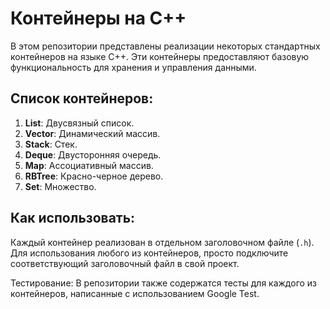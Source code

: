 # Контейнеры на C++

В этом репозитории представлены реализации некоторых стандартных контейнеров на языке C++. Эти контейнеры предоставляют базовую функциональность для хранения и управления данными.

## Список контейнеров:

1. **List**: Двусвязный список.
2. **Vector**: Динамический массив.
3. **Stack**: Стек.
4. **Deque**: Двусторонняя очередь.
5. **Map**: Ассоциативный массив.
6. **RBTree**: Красно-черное дерево.
7. **Set**: Множество.

## Как использовать:

Каждый контейнер реализован в отдельном заголовочном файле (`.h`). Для использования любого из контейнеров, просто подключите соответствующий заголовочный файл в свой проект.

Тестирование:
В репозитории также содержатся тесты для каждого из контейнеров, написанные с использованием Google Test.

